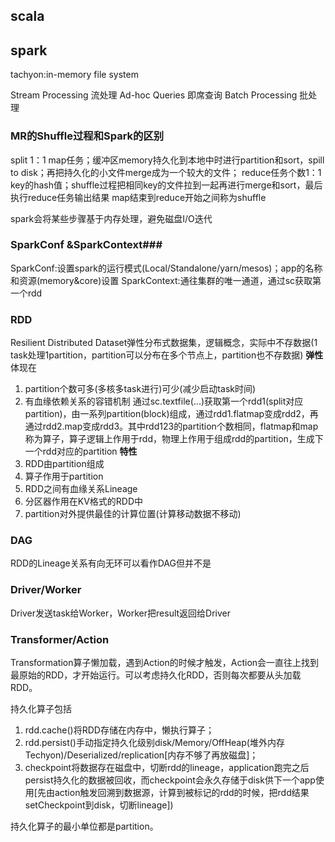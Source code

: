 ## scala ##


## spark ##
tachyon:in-memory file system

Stream Processing	流处理
Ad-hoc Queries	即席查询
Batch Processing	批处理

### MR的Shuffle过程和Spark的区别 ###
split 1：1 map任务；缓冲区memory持久化到本地中时进行partition和sort，spill to disk；再把持久化的小文件merge成为一个较大的文件；
reduce任务个数1：1 key的hash值；shuffle过程把相同key的文件拉到一起再进行merge和sort，最后执行reduce任务输出结果
map结束到reduce开始之间称为shuffle

spark会将某些步骤基于内存处理，避免磁盘I/O迭代


### SparkConf &SparkContext###
SparkConf:设置spark的运行模式(Local/Standalone/yarn/mesos)；app的名称和资源(memory&core)设置
SparkContext:通往集群的唯一通道，通过sc获取第一个rdd


### RDD ###
Resilient Distributed Dataset弹性分布式数据集，逻辑概念，实际中不存数据(1 task处理1partition，partition可以分布在多个节点上，partition也不存数据)
**弹性**体现在
1. partition个数可多(多核多task进行)可少(减少启动task时间)
2. 有血缘依赖关系的容错机制
通过sc.textfile(...)获取第一个rdd1(split对应partition)，由一系列partition(block)组成，通过rdd1.flatmap变成rdd2，再通过rdd2.map变成rdd3。其中rdd123的partition个数相同，flatmap和map称为算子，算子逻辑上作用于rdd，物理上作用于组成rdd的partition，生成下一个rdd对应的partition
**特性**
1. RDD由partition组成
2. 算子作用于partition
3. RDD之间有血缘关系Lineage
4. 分区器作用在KV格式的RDD中
5. partition对外提供最佳的计算位置(计算移动数据不移动)

### DAG ###
RDD的Lineage关系有向无环可以看作DAG但并不是


### Driver/Worker ###
Driver发送task给Worker，Worker把result返回给Driver

### Transformer/Action ###
Transformation算子懒加载，遇到Action的时候才触发，Action会一直往上找到最原始的RDD，才开始运行。可以考虑持久化RDD，否则每次都要从头加载RDD。

持久化算子包括
1. rdd.cache()将RDD存储在内存中，懒执行算子；
2. rdd.persist()手动指定持久化级别disk/Memory/OffHeap(堆外内存Techyon)/Deserialized/replication[内存不够了再放磁盘]；
3. checkpoint将数据存在磁盘中，切断rdd的lineage，application跑完之后persist持久化的数据被回收，而checkpoint会永久存储于disk供下一个app使用[先由action触发回溯到数据源，计算到被标记的rdd的时候，把rdd结果setCheckpoint到disk，切断lineage])

持久化算子的最小单位都是partition。